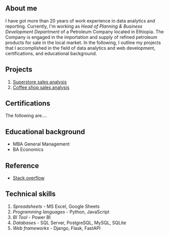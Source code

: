 ## About me
I have got more than 20 years of work experience in data analytics and reporting. Currently, I'm working as *Head of Planning & Business Development Department* of a Petroleum Company located in Ethiopia. The Company is engaged in the importation and supply of refined petroleum products for sale in the local market. In the following, I outline my projects that I accomplished in the field of data analytics and web development, certifications, and educational background. 

## Projects 
1. [Superstore sales analysis](https://github.com/addiscodr/superstore-sales-analysis/blob/main/README.md)
2. [Coffee shop sales analysis](https://github.com/addiscodr/superstore-sales-analysis/blob/main/README.md)

## Certifications
The following are....

## Educational background
- MBA General Management
- BA Economics

## Reference
- [Stack overflow](https://stackoverflow.com/users/15255181/esayas-fisseha-gebresilasie)

## Technical skills
1. *Spreadsheets* - MS Excel, Google Sheets
2. *Programming languages* - Python, JavaScript
3. *BI Tool* - Power BI 
4. *Databases* - SQL Server, PostgreSQL, MySQL, SQLite
5. *Web frameworks* - Django, Flask, FastAPI
   

